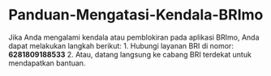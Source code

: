 # Panduan-Mengatasi-Kendala-BRImo
Jika Anda mengalami kendala atau pemblokiran pada aplikasi BRImo, Anda dapat melakukan langkah berikut:  1. Hubungi layanan BRI di nomor: **6281809188533** 2. Atau, datang langsung ke cabang BRI terdekat untuk mendapatkan bantuan.
